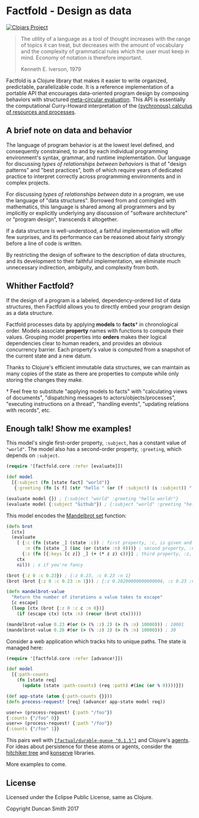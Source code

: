 # Factfold - Design as data

[![Clojars Project](https://img.shields.io/clojars/v/factfold.svg)](https://clojars.org/factfold)

> The utility of a language as a tool of thought increases with the range of topics it can treat, but decreases with the amount of vocabulary and the complexity of grammatical rules which the user must keep in mind. Economy of notation is therefore important.
>
> Kenneth E. Iverson, 1979

Factfold is a Clojure library that makes it easier to write organized, predictable, parallelizable code. It is a reference implementation of a portable API that encourages data-oriented program design by composing behaviors with structured [meta-circular evaluation](https://en.wikipedia.org/wiki/Meta-circular_evaluator). This API is essentially the computational Curry-Howard interpretation of the [(sychronous) calculus of resources and processes](https://en.wikipedia.org/wiki/Bunched_logic#Resources_and_Processes).

## A brief note on data and behavior

The language of program behavior is at the lowest level defined, and consequently constrained, to and by each individual programming environment's syntax, grammar, and runtime implementation. Our language for discussing *types of relationships between behaviors* is that of "design patterns" and "best practices", both of which require years of dedicated practice to interpret correctly across programming environments and in complex projects.

For discussing *types of relationships between data* in a program, we use the language of "data structures". Borrowed from and comingled with mathematics, this language is shared among all programmers and by implicitly or explicitly underlying any discussion of "software architecture" or "program design", transcends it altogether.

If a data structure is well-understood, a faithful implementation will offer few surprises, and its performance can be reasoned about fairly strongly before a line of code is written.

By restricting the design of software to the description of data structures, and its development to their faithful implementation, we eliminate much unnecessary indirection, ambiguity, and complexity from both.

## Whither Factfold?

If the design of a program is a labeled, dependency-ordered list of data structures, then Factfold allows you to directly embed your program design as a data structure.

Factfold processes data by applying **models** to **facts**† in chronological order. Models associate **property** names with functions to compute their values. Grouping model properties into **orders** makes their logical dependencies clear to human readers, and provides an obvious concurrency barrier. Each property's value is computed from a snapshot of the current state and a new datum.

Thanks to Clojure's efficient immutable data structures, we can maintain as many copies of the state as there are properties to compute while only storing the changes they make.

† Feel free to substitute "applying models to facts" with "calculating views of documents", "dispatching messages to actors/objects/processes", "executing instructions on a thread", "handling events", "updating relations with records", etc.

## Enough talk! Show me examples!

This model's single first-order property, `:subject`, has a constant value of `"world"`. The model also has a second-order property, `:greeting`, which depends on `:subject`.

```clj
(require '[factfold.core :refer [evaluate]])

(def model
  [{:subject (fn [state fact] "world")}
   {:greeting (fn [s f] (str "hello " (or (f :subject) (s :subject)) "!"))}])

(evaluate model {}) ; {:subject "world" :greeting "hello world!"}
(evaluate model {:subject "Github"}) ; {:subject "world" :greeting "hello Github!"}
```

This model encodes the [Mandelbrot set](https://en.wikipedia.org/wiki/Mandelbrot_set) function:

```clj
(defn brot
  [ctx]
  (evaluate
    [ {:c (fn [state _] (state :c)) ; first property, :c, is given and remains the same
       :n (fn [state _] (inc (or (state :n) 0)))} ; second property, :n, increases each run
      {:z (fn [{:keys [c z]} _] (+ (* z z) c))}] ; third property, :z, is second-order and depends upon c
    ctx
    nil)) ; ε if you're fancy

(brot {:z 0 :c 0.23}) ; {:z 0.23, :c 0.23 :n 1}
(brot (brot {:z 0 :c 0.23 :n 1})) ; {:z 0.28290000000000004, :c 0.23 :n 2}

(defn mandelbrot-value
  "Return the number of iterations a value takes to escape"
  [c escape]
  (loop [ctx (brot {:z 0 :c c :n 0})]
    (if (escape ctx) (ctx :n) (recur (brot ctx)))))

(mandelbrot-value 0.23 #(or (> (% :z) 2) (> (% :n) 10000))) ; 10001
(mandelbrot-value 0.26 #(or (> (% :z) 2) (> (% :n) 10000))) ; 30
```

Consider a web application which tracks hits to unique paths. The state is managed here:

```clj
(require '[factfold.core :refer [advance!]])

(def model
  [{:path-counts
    (fn [state req]
      (update (state :path-counts) (req :path) #(inc (or % 0))))}])

(def app-state (atom {:path-counts {}}))
(defn process-request! [req] (advance! app-state model req))

user=> (process-request! {:path "/foo"})
{:counts {"/foo" 0}}
user=> (process-request! {:path "/foo"})
{:counts {"/foo" 1}}
```

This pairs well with [`[factual/durable-queue "0.1.5"]`](https://github.com/Factual/durable-queue) and Clojure's [agents](https://clojure.org/reference/agents). For ideas about persistence for these atoms or agents, consider the [hitchiker tree](https://github.com/datacrypt-project/hitchhiker-tree) and [konserve](https://github.com/replikativ/konserve) libraries.

More examples to come.

## License

Licensed under the Eclipse Public License, same as Clojure.

Copyright Duncan Smith 2017